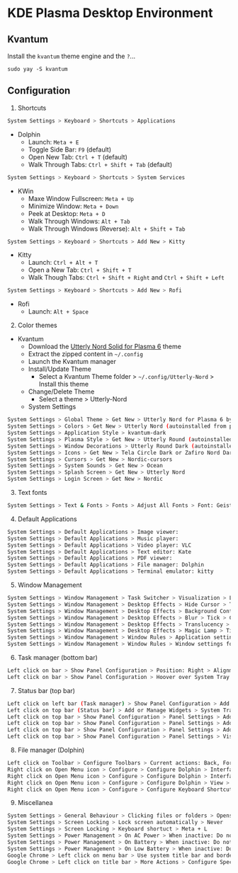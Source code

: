 # KDE Plasma Desktop Environment 

## Kvantum
Install the `kvantum` theme engine and the `?`... 
```bahs
sudo yay -S kvantum 
```

## Configuration
1. Shortcuts
```bash
System Settings > Keyboard > Shortcuts > Applications
```
  - Dolphin
    - Launch: `Meta + E`
    - Toggle Side Bar: `F9` (default)
    - Open New Tab: `Ctrl + T` (default)
    - Walk Through Tabs: `Ctrl + Shift + Tab` (default)

```bash
System Settings > Keyboard > Shortcuts > System Services 
```
  - KWin 
    - Maxe Window Fullscreen: `Meta + Up`
    - Minimize Window: `Meta + Down`
    - Peek at Desktop: `Meta + D`
    - Walk Through Windows: `Alt + Tab`
    - Walk Through Windows (Reverse): `Alt + Shift + Tab`

```bash
System Settings > Keyboard > Shortcuts > Add New > Kitty 
```
  - Kitty
    - Launch: `Ctrl + Alt + T`
    - Open a New Tab: `Ctrl + Shift + T` 
    - Walk Though Tabs: `Ctrl + Shift + Right` and `Ctrl + Shift + Left`

```bash
System Settings > Keyboard > Shortcuts > Add New > Rofi 
```
  - Rofi 
    - Launch: `Alt + Space`

2. Color themes 
  - Kvantum
    - Download the [Utterly Nord Solid for Plasma 6](https://store.kde.org/p/2135623/) theme
    - Extract the zipped content in `~/.config`
    - Launch the Kvantum manager 
    - Install/Update Theme
      - Select a Kvantum Theme folder > `~/.config/Utterly-Nord` > Install this theme
    - Change/Delete Theme
      - Select a theme > Utterly-Nord
    - System Settings
```bash
System Settings > Global Theme > Get New > Utterly Nord for Plasma 6 by himdek 
System Settings > Colors > Get New > Utterly Nord (autoinstalled from previous step) 
System Settings > Application Style > kvantum-dark 
System Settings > Plasma Style > Get New > Utterly Round (autoinstalled from previous step) 
System Settings > Window Decorations > Utterly Round Dark (autoinstalled from previous step) > Edit Theme (stencil icon on bottom right corner) > Button size: Very Large 
System Settings > Icons > Get New > Tela Circle Dark or Zafiro Nord Dark by zayronXIO or Buuf-Plasma 
System Settings > Cursors > Get New > Nordic-cursors 
System Settings > System Sounds > Get New > Ocean 
System Settings > Splash Screen > Get New > Utterly Nord 
System Settings > Login Screen > Get New > Nordic 
```

3. Text fonts
```bash
System Settings > Text & Fonts > Fonts > Adjust All Fonts > Font: GeistMono Nerd Font Mono > Font style: Medium > Size: 10.75
```

4. Default Applications  
```bash
System Settings > Default Applications > Image viewer: 
System Settings > Default Applications > Music player: 
System Settings > Default Applications > Video player: VLC 
System Settings > Default Applications > Text editor: Kate 
System Settings > Default Applications > PDF viewer: 
System Settings > Default Applications > File manager: Dolphin 
System Settings > Default Applications > Terminal emulator: kitty 
```

5. Window Management
```bash
System Settings > Window Management > Task Switcher > Visualization > Large icons
System Settings > Window Management > Desktop Effects > Hide Cursor > Tick 
System Settings > Window Management > Desktop Effects > Background Contrast > Tick 
System Settings > Window Management > Desktop Effects > Blur > Tick > Click on gear icon to change noise and blur strength (both of them on 5th to last tick) 
System Settings > Window Management > Desktop Effects > Translucency > Tick 
System Settings > Window Management > Desktop Effects > Magic Lamp > Tick > Configure > 350 milliseconds 
System Settings > Window Management > Window Rules > Application settings for systemsettins > Edit (pencil icon) > Match whole window class: Yes, Window types: All selected  
System Settings > Window Management > Window Rules > Window settings for systemsettins > Edit (pencil icon) > Match whole window class: Yes, Window types: All selected  
```

6. Task manager (bottom bar)
```bash
Left click on bar > Show Panel Configuration > Position: Right > Alignment: Center > Height: Fit Content > Visibility: Auto Hide > Opacity: Translucent > Style: Floating > Panel Width: 74 
Left click on bar > Show Panel Configuration > Hoover over System Tray > Remove
```

7. Status bar (top bar)
```bash
Left click on left bar (Task manager) > Show Panel Configuration > Add Panel > Application Menu Bar > Exit Edit Mode 
Left click on top bar (Status bar) > Add or Manage Widgets > System Tray, Digital Clock > Exit Edit Mode  
Left click on top bar > Show Panel Configuration > Panel Settings > Add Spacer > Right clik on System Tray and Digital Clock and drag them to the RHS of the Spacer > Leave Global Menu on the LHS 
Left click on top bar > Show Panel Configuration > Panel Settings > Add Spacer > Place the spacer between the Clock and the Tray so that the Clock now sits in the middle of the status bar 
Left click on top bar > Show Panel Configuration > Panel Settings > Add Spacer > Place the spacer on the RHS of the Tray and untogle Flexible Size > Spacer Width: 10  
Left click on top bar > Show Panel Configuration > Panel Settings > Visibility: Dodge windows, Opacity: Translucent, Panel Height: 34 
```

8. File manager (Dolphin)
```bash
Left click on Toolbar > Configure Toolbars > Current actions: Back, Forward, Open Menu, Location Bar, Split, Search
Right click on Open Menu icon > Configure > Configure Dolphin > Interface > Folders & Tabs > Show on startup: /home/papadeiv
Right click on Open Menu icon > Configure > Configure Dolphin > Interface > Status & Location bars > Status Bar: Show status bar (tick), Location Bar: Show full path inside location bar (tick) 
Right click on Open Menu icon > Configure > Configure Dolphin > View > Icons > Default icon size: 32 pixels, Preview icon size: 64 pixels 
Right click on Open Menu icon > Configure > Configure Keyboard Shortcuts > Close Tab > Custom > Ctrl + W 
```

9. Miscellanea 
```bash
System Settings > General Behaviour > Clicking files or folders > Opens them 
System Settings > Screen Locking > Lock screen automatically > Never 
System Settings > Screen Locking > Keyboard shortuct > Meta + L 
System Settings > Power Management > On AC Power > When inactive: Do nothing, Dim automatically: Never, Turn off screne: Never 
System Settings > Power Management > On Battery > When inactive: Do nothing, Dim automatically: Never, Turn off screne: Never 
System Settings > Power Management > On Low Battery > When inactive: Do nothing, Dim automatically: Never, Turn off screne: Never 
Google Chrome > Left click on menu bar > Use system title bar and borders 
Google Chrome > Left click on title bar > More Actions > Configure Special Application Settings > Add Property > Titlebar color scheme: Utterly-Nord, Active opacity: 92%, Inctive opacity: 92%
```
